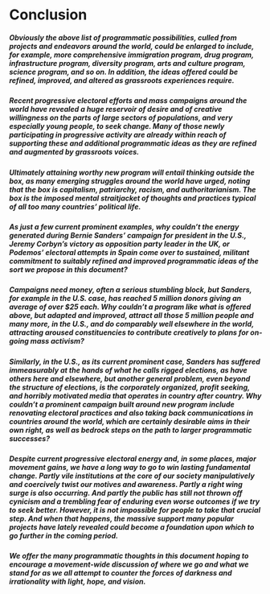 # Conclusion

##### Obviously the above list of programmatic possibilities, culled from projects and endeavors around the world, could be enlarged to include, for example, more comprehensive immigration program, drug program, infrastructure program, diversity program, arts and culture program, science program, and so on. In addition, the ideas offered could be refined, improved, and altered as grassroots experiences require.
##### Recent progressive electoral efforts and mass campaigns around the world have revealed a huge reservoir of desire and of creative willingness on the parts of large sectors of populations, and very especially young people, to seek change. Many of those newly participating in progressive activity are already within reach of supporting these and additional programmatic ideas as they are refined and augmented by grassroots voices.
##### Ultimately attaining worthy new program will entail thinking outside the box, as many emerging struggles around the world have urged, noting that the box is capitalism, patriarchy, racism, and authoritarianism. The box is the imposed mental straitjacket of thoughts and practices typical of all too many countries’ political life.
##### As just a few current prominent examples, why couldn’t the energy generated during Bernie Sanders’ campaign for president in the U.S., Jeremy Corbyn’s victory as opposition party leader in the UK, or Podemos’ electoral attempts in Spain come over to sustained, militant commitment to suitably refined and improved programmatic ideas of the sort we propose in this document?
##### Campaigns need money, often a serious stumbling block, but Sanders, for example in the U.S. case, has reached 5 million donors giving an average of over $25 each. Why couldn’t a program like what is offered above, but adapted and improved, attract all those 5 million people and many more, in the U.S., and do comparably well elsewhere in the world, attracting aroused constituencies to contribute creatively to plans for on-going mass activism?
##### Similarly, in the U.S., as its current prominent case, Sanders has suffered immeasurably at the hands of what he calls rigged elections, as have others here and elsewhere, but another general problem, even beyond the structure of elections, is the corporately organized, profit seeking, and horribly motivated media that operates in country after country. Why couldn’t a prominent campaign built around new program include renovating electoral practices and also taking back communications in countries around the world, which are certainly desirable aims in their own right, as well as bedrock steps on the path to larger programmatic successes?
##### Despite current progressive electoral energy and, in some places, major movement gains, we have a long way to go to win lasting fundamental change. Partly vile institutions at the core of our society manipulatively and coercively twist our motives and awareness. Partly a right wing surge is also occurring. And partly the public has still not thrown off cynicism and a trembling fear of enduring even worse outcomes if we try to seek better. However, it is not impossible for people to take that crucial step. And when that happens, the massive support many popular projects have lately revealed could become a foundation upon which to go further in the coming period.
##### We offer the many programmatic thoughts in this document hoping to encourage a movement-wide discussion of where we go and what we stand for as we all attempt to counter the forces of darkness and irrationality with light, hope, and vision.
